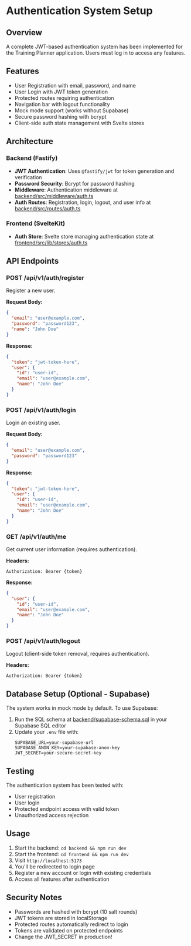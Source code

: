 # Authentication System Setup

## Overview

A complete JWT-based authentication system has been implemented for the Training Planner application. Users must log in to access any features.

## Features

- User Registration with email, password, and name
- User Login with JWT token generation
- Protected routes requiring authentication
- Navigation bar with logout functionality
- Mock mode support (works without Supabase)
- Secure password hashing with bcrypt
- Client-side auth state management with Svelte stores

## Architecture

### Backend (Fastify)

- **JWT Authentication**: Uses `@fastify/jwt` for token generation and verification
- **Password Security**: Bcrypt for password hashing
- **Middleware**: Authentication middleware at [backend/src/middleware/auth.ts](backend/src/middleware/auth.ts)
- **Auth Routes**: Registration, login, logout, and user info at [backend/src/routes/auth.ts](backend/src/routes/auth.ts)

### Frontend (SvelteKit)

- **Auth Store**: Svelte store managing authentication state at [frontend/src/lib/stores/auth.ts](frontend/src/lib/stores/auth.ts)

## API Endpoints

### POST /api/v1/auth/register

Register a new user.

**Request Body:**

```json
{
  "email": "user@example.com",
  "password": "password123",
  "name": "John Doe"
}
```

**Response:**

```json
{
  "token": "jwt-token-here",
  "user": {
    "id": "user-id",
    "email": "user@example.com",
    "name": "John Doe"
  }
}
```

### POST /api/v1/auth/login

Login an existing user.

**Request Body:**

```json
{
  "email": "user@example.com",
  "password": "password123"
}
```

**Response:**

```json
{
  "token": "jwt-token-here",
  "user": {
    "id": "user-id",
    "email": "user@example.com",
    "name": "John Doe"
  }
}
```

### GET /api/v1/auth/me

Get current user information (requires authentication).

**Headers:**

```
Authorization: Bearer {token}
```

**Response:**

```json
{
  "user": {
    "id": "user-id",
    "email": "user@example.com",
    "name": "John Doe"
  }
}
```

### POST /api/v1/auth/logout

Logout (client-side token removal, requires authentication).

**Headers:**

```
Authorization: Bearer {token}
```

## Database Setup (Optional - Supabase)

The system works in mock mode by default. To use Supabase:

1. Run the SQL schema at [backend/supabase-schema.sql](backend/supabase-schema.sql) in your Supabase SQL editor
2. Update your `.env` file with:
   ```
   SUPABASE_URL=your-supabase-url
   SUPABASE_ANON_KEY=your-supabase-anon-key
   JWT_SECRET=your-secure-secret-key
   ```

## Testing

The authentication system has been tested with:

- User registration
- User login
- Protected endpoint access with valid token
- Unauthorized access rejection

## Usage

1. Start the backend: `cd backend && npm run dev`
2. Start the frontend: `cd frontend && npm run dev`
3. Visit `http://localhost:5173`
4. You'll be redirected to login page
5. Register a new account or login with existing credentials
6. Access all features after authentication

## Security Notes

- Passwords are hashed with bcrypt (10 salt rounds)
- JWT tokens are stored in localStorage
- Protected routes automatically redirect to login
- Tokens are validated on protected endpoints
- Change the JWT_SECRET in production!
